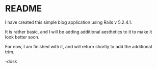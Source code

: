 # README

I have created this simple blog application using Rails v 5.2.4.1.

It is rather basic, and I will be adding additional aesthetics to
it to make it look better soon.

For now, I am finished with it, and will return shortly to add the
additional trim.

-dosk
